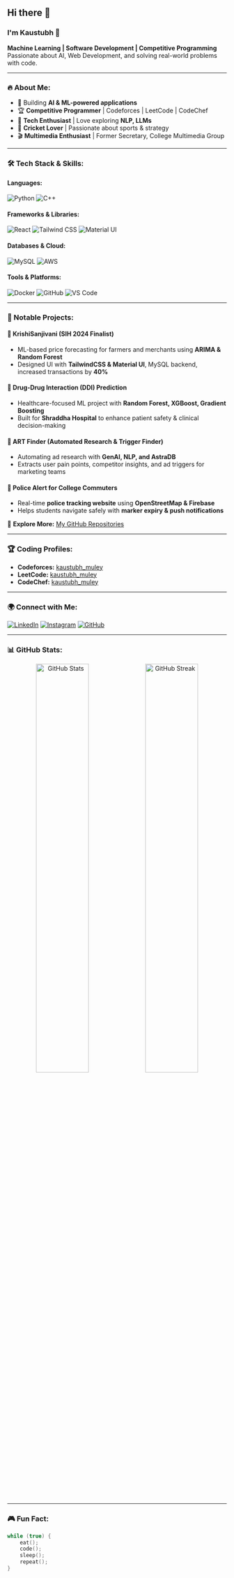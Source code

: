 ## Hi there 👋

### I'm Kaustubh 🚀

**Machine Learning | Software Development | Competitive Programming**  
Passionate about AI, Web Development, and solving real-world problems with code.

---

### 🔥 About Me:
- 🚀 Building **AI & ML-powered applications**
- 🏆 **Competitive Programmer** | Codeforces | LeetCode | CodeChef
- 🎯 **Tech Enthusiast** | Love exploring **NLP, LLMs**
- 🏏 **Cricket Lover** | Passionate about sports & strategy
- 🎬 **Multimedia Enthusiast** | Former Secretary, College Multimedia Group

---

### 🛠️ Tech Stack & Skills:

#### **Languages:**
![Python](https://img.shields.io/badge/Python-3776AB?style=for-the-badge&logo=python&logoColor=white)
![C++](https://img.shields.io/badge/C++-00599C?style=for-the-badge&logo=c%2B%2B&logoColor=white)

#### **Frameworks & Libraries:**
![React](https://img.shields.io/badge/React-20232A?style=for-the-badge&logo=react&logoColor=61DAFB)
![Tailwind CSS](https://img.shields.io/badge/TailwindCSS-38B2AC?style=for-the-badge&logo=tailwind-css&logoColor=white)
![Material UI](https://img.shields.io/badge/Material--UI-0081CB?style=for-the-badge&logo=mui&logoColor=white)

#### **Databases & Cloud:**
![MySQL](https://img.shields.io/badge/MySQL-005C84?style=for-the-badge&logo=mysql&logoColor=white)
![AWS](https://img.shields.io/badge/AWS-232F3E?style=for-the-badge&logo=amazon-aws&logoColor=white)

#### **Tools & Platforms:**
![Docker](https://img.shields.io/badge/Docker-2496ED?style=for-the-badge&logo=docker&logoColor=white)
![GitHub](https://img.shields.io/badge/GitHub-181717?style=for-the-badge&logo=github&logoColor=white)
![VS Code](https://img.shields.io/badge/VSCode-0078d7?style=for-the-badge&logo=visual-studio-code&logoColor=white)

---

### 🚀 Notable Projects:

#### 🔹 **KrishiSanjivani** (SIH 2024 Finalist)
- ML-based price forecasting for farmers and merchants using **ARIMA & Random Forest**  
- Designed UI with **TailwindCSS & Material UI**, MySQL backend, increased transactions by **40%**

#### 🔹 **Drug-Drug Interaction (DDI) Prediction**
- Healthcare-focused ML project with **Random Forest, XGBoost, Gradient Boosting**  
- Built for **Shraddha Hospital** to enhance patient safety & clinical decision-making

#### 🔹 **ART Finder (Automated Research & Trigger Finder)**
- Automating ad research with **GenAI, NLP, and AstraDB**  
- Extracts user pain points, competitor insights, and ad triggers for marketing teams

#### 🔹 **Police Alert for College Commuters**
- Real-time **police tracking website** using **OpenStreetMap & Firebase**  
- Helps students navigate safely with **marker expiry & push notifications**

🔗 **Explore More:** [My GitHub Repositories](https://github.com/Kaustubh2026)

---

### 🏆 Coding Profiles:

- **Codeforces:** [kaustubh_muley](https://codeforces.com/profile/Blackhork101)
- **LeetCode:** [kaustubh_muley](https://leetcode.com/Kaustubh_Muley/)
- **CodeChef:** [kaustubh_muley](https://www.codechef.com/users/nifty_tryst_51)

---

### 🌍 Connect with Me:

[![LinkedIn](https://img.shields.io/badge/LinkedIn-0077B5?style=for-the-badge&logo=linkedin&logoColor=white)](https://linkedin.com/in/kaustubh-muley-827b76257)
[![Instagram](https://img.shields.io/badge/Instagram-E4405F?style=for-the-badge&logo=instagram&logoColor=white)](https://instagram.com/_kaus2bh)
[![GitHub](https://img.shields.io/badge/GitHub-181717?style=for-the-badge&logo=github&logoColor=white)](https://github.com/Kaustubh2026)

---

### 📊 GitHub Stats:

<p align="center">
  <img src="https://github-readme-stats.vercel.app/api?username=Kaustubh2026&show_icons=true&theme=tokyonight" alt="GitHub Stats" width="49%"/>
  <img src="https://github-readme-streak-stats.herokuapp.com/?user=Kaustubh2026&theme=tokyonight" alt="GitHub Streak" width="49%"/>
</p>

---

### 🎮 Fun Fact:

```cpp
while (true) {
    eat();
    code();
    sleep();
    repeat();
}
